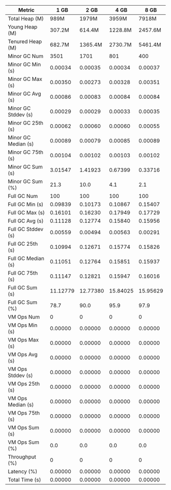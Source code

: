 | Metric | 1 GB | 2 GB | 4 GB | 8 GB |
|------|----|----|----|----|
| Total Heap (M) | 989M | 1979M | 3959M | 7918M |
| Young Heap (M) | 307.2M | 614.4M | 1228.8M | 2457.6M |
| Tenured Heap (M) | 682.7M | 1365.4M | 2730.7M | 5461.4M |
| Minor GC Num | 3501 | 1701 | 801 | 400 |
| Minor GC Min (s) | 0.00034 | 0.00035 | 0.00034 | 0.00037 |
| Minor GC Max (s) | 0.00350 | 0.00273 | 0.00328 | 0.00351 |
| Minor GC Avg (s) | 0.00086 | 0.00083 | 0.00084 | 0.00084 |
| Minor GC Stddev (s) | 0.00029 | 0.00029 | 0.00033 | 0.00035 |
| Minor GC 25th (s) | 0.00062 | 0.00060 | 0.00060 | 0.00055 |
| Minor GC Median (s) | 0.00089 | 0.00079 | 0.00085 | 0.00089 |
| Minor GC 75th (s) | 0.00104 | 0.00102 | 0.00103 | 0.00102 |
| Minor GC Sum (s) | 3.01547 | 1.41923 | 0.67399 | 0.33716 |
| Minor GC Sum (%) | 21.3 | 10.0 | 4.1 | 2.1 |
| Full GC Num | 100 | 100 | 100 | 100 |
| Full GC Min (s) | 0.09839 | 0.10173 | 0.10867 | 0.15407 |
| Full GC Max (s) | 0.16101 | 0.16230 | 0.17949 | 0.17729 |
| Full GC Avg (s) | 0.11128 | 0.12774 | 0.15840 | 0.15956 |
| Full GC Stddev (s) | 0.00559 | 0.00494 | 0.00563 | 0.00291 |
| Full GC 25th (s) | 0.10994 | 0.12671 | 0.15774 | 0.15826 |
| Full GC Median (s) | 0.11051 | 0.12764 | 0.15851 | 0.15937 |
| Full GC 75th (s) | 0.11147 | 0.12821 | 0.15947 | 0.16016 |
| Full GC Sum (s) | 11.12779 | 12.77380 | 15.84025 | 15.95629 |
| Full GC Sum (%) | 78.7 | 90.0 | 95.9 | 97.9 |
| VM Ops Num | 0 | 0 | 0 | 0 |
| VM Ops Min (s) | 0.00000 | 0.00000 | 0.00000 | 0.00000 |
| VM Ops Max (s) | 0.00000 | 0.00000 | 0.00000 | 0.00000 |
| VM Ops Avg (s) | 0.00000 | 0.00000 | 0.00000 | 0.00000 |
| VM Ops Stddev (s) | 0.00000 | 0.00000 | 0.00000 | 0.00000 |
| VM Ops 25th (s) | 0.00000 | 0.00000 | 0.00000 | 0.00000 |
| VM Ops Median (s) | 0.00000 | 0.00000 | 0.00000 | 0.00000 |
| VM Ops 75th (s) | 0.00000 | 0.00000 | 0.00000 | 0.00000 |
| VM Ops Sum (s) | 0.00000 | 0.00000 | 0.00000 | 0.00000 |
| VM Ops Sum (%) | 0.0 | 0.0 | 0.0 | 0.0 |
| Throughput (%) | 0 | 0 | 0 | 0 |
| Latency (%) | 0.00000 | 0.00000 | 0.00000 | 0.00000 |
| Total Time (s) | 0.00000 | 0.00000 | 0.00000 | 0.00000 |
